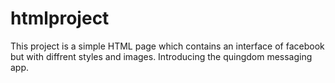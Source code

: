 # htmlproject
This project is a simple HTML page which contains an interface of facebook but with diffrent styles and images.
 Introducing the quingdom messaging app.
